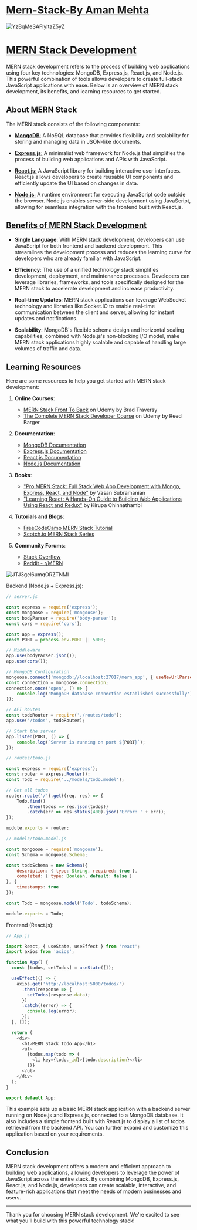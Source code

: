 # [Mern-Stack-By Aman Mehta](https://github.com/AmanMehta199816/Mern-Stack-By-Aman-Mehta-/blob/main/Demo%20Project.md)
![YzBqMeSAFlyltaZ5yZ](https://github.com/AmanMehta199816/Mern-Stack-By-Aman-Mehta-/assets/96304523/3bd2d6fe-ac98-435b-a549-9d9e4f2d03a8)

# [MERN Stack Development](https://github.com/AmanMehta199816/Mern-Stack-By-Aman-Mehta-/blob/main/Demo%20Project.md)

MERN stack development refers to the process of building web applications using four key technologies: MongoDB, Express.js, React.js, and Node.js. This powerful combination of tools allows developers to create full-stack JavaScript applications with ease. Below is an overview of MERN stack development, its benefits, and learning resources to get started.

## About MERN Stack

The MERN stack consists of the following components:

- [**MongoDB**:](https://www.mongodb.com/) A NoSQL database that provides flexibility and scalability for storing and managing data in JSON-like documents.
  
- [**Express.js**:](https://expressjs.com/) A minimalist web framework for Node.js that simplifies the process of building web applications and APIs with JavaScript.

- [**React.js**:](https://react.dev/) A JavaScript library for building interactive user interfaces. React.js allows developers to create reusable UI components and efficiently update the UI based on changes in data.

- [**Node.js**:](https://nodejs.org/en) A runtime environment for executing JavaScript code outside the browser. Node.js enables server-side development using JavaScript, allowing for seamless integration with the frontend built with React.js.

## [Benefits of MERN Stack Development](https://www.skillvertex.com/blog/mern-stack-advantages-and-disadvantages/)

- **Single Language**: With MERN stack development, developers can use JavaScript for both frontend and backend development. This streamlines the development process and reduces the learning curve for developers who are already familiar with JavaScript.

- **Efficiency**: The use of a unified technology stack simplifies development, deployment, and maintenance processes. Developers can leverage libraries, frameworks, and tools specifically designed for the MERN stack to accelerate development and increase productivity.

- **Real-time Updates**: MERN stack applications can leverage WebSocket technology and libraries like Socket.IO to enable real-time communication between the client and server, allowing for instant updates and notifications.

- **Scalability**: MongoDB's flexible schema design and horizontal scaling capabilities, combined with Node.js's non-blocking I/O model, make MERN stack applications highly scalable and capable of handling large volumes of traffic and data.

## Learning Resources

Here are some resources to help you get started with MERN stack development:

1. **Online Courses**:
   - [MERN Stack Front To Back](https://www.udemy.com/course/mern-stack-front-to-back/) on Udemy by Brad Traversy
   - [The Complete MERN Stack Developer Course](https://www.udemy.com/course/react-nodejs-express-mongodb-the-mern-fullstack-guide/) on Udemy by Reed Barger

2. **Documentation**:
   - [MongoDB Documentation](https://docs.mongodb.com/)
   - [Express.js Documentation](https://expressjs.com/)
   - [React.js Documentation](https://reactjs.org/docs/getting-started.html)
   - [Node.js Documentation](https://nodejs.org/en/docs/)

3. **Books**:
   - ["Pro MERN Stack: Full Stack Web App Development with Mongo, Express, React, and Node"](https://www.apress.com/gp/book/9781484243909) by Vasan Subramanian
   - ["Learning React: A Hands-On Guide to Building Web Applications Using React and Redux"](https://www.oreilly.com/library/view/learning-react-a/9780134843627/) by Kirupa Chinnathambi

4. **Tutorials and Blogs**:
   - [FreeCodeCamp MERN Stack Tutorial](https://www.freecodecamp.org/news/create-a-mern-stack-app/)
   - [Scotch.io MERN Stack Series](https://scotch.io/tutorials/build-a-realtime-app-with-react-hooks-and-graphql)

5. **Community Forums**:
   - [Stack Overflow](https://stackoverflow.com/questions/tagged/mern-stack)
   - [Reddit - r/MERN](https://www.reddit.com/r/mern/)

 ![JTJ3gel6umqORZTNMI](https://github.com/AmanMehta199816/Mern-Stack-By-Aman-Mehta-/assets/96304523/ffe3bea9-519e-4d42-908e-37180da74652)


Backend (Node.js + Express.js):

```javascript
// server.js

const express = require('express');
const mongoose = require('mongoose');
const bodyParser = require('body-parser');
const cors = require('cors');

const app = express();
const PORT = process.env.PORT || 5000;

// Middleware
app.use(bodyParser.json());
app.use(cors());

// MongoDB Configuration
mongoose.connect('mongodb://localhost:27017/mern_app', { useNewUrlParser: true, useUnifiedTopology: true });
const connection = mongoose.connection;
connection.once('open', () => {
    console.log('MongoDB database connection established successfully');
});

// API Routes
const todoRouter = require('./routes/todo');
app.use('/todos', todoRouter);

// Start the server
app.listen(PORT, () => {
    console.log(`Server is running on port ${PORT}`);
});
```

```javascript
// routes/todo.js

const express = require('express');
const router = express.Router();
const Todo = require('../models/todo.model');

// Get all todos
router.route('/').get((req, res) => {
    Todo.find()
        .then(todos => res.json(todos))
        .catch(err => res.status(400).json('Error: ' + err));
});

module.exports = router;
```

```javascript
// models/todo.model.js

const mongoose = require('mongoose');
const Schema = mongoose.Schema;

const todoSchema = new Schema({
    description: { type: String, required: true },
    completed: { type: Boolean, default: false }
}, {
    timestamps: true
});

const Todo = mongoose.model('Todo', todoSchema);

module.exports = Todo;
```

Frontend (React.js):

```javascript
// App.js

import React, { useState, useEffect } from 'react';
import axios from 'axios';

function App() {
  const [todos, setTodos] = useState([]);

  useEffect(() => {
    axios.get('http://localhost:5000/todos/')
      .then(response => {
        setTodos(response.data);
      })
      .catch((error) => {
        console.log(error);
      });
  }, []);

  return (
    <div>
      <h1>MERN Stack Todo App</h1>
      <ul>
        {todos.map(todo => (
          <li key={todo._id}>{todo.description}</li>
        ))}
      </ul>
    </div>
  );
}

export default App;
```

This example sets up a basic MERN stack application with a backend server running on Node.js and Express.js, connected to a MongoDB database. It also includes a simple frontend built with React.js to display a list of todos retrieved from the backend API. You can further expand and customize this application based on your requirements.
## Conclusion

MERN stack development offers a modern and efficient approach to building web applications, allowing developers to leverage the power of JavaScript across the entire stack. By combining MongoDB, Express.js, React.js, and Node.js, developers can create scalable, interactive, and feature-rich applications that meet the needs of modern businesses and users.

---

Thank you for choosing MERN stack development. We're excited to see what you'll build with this powerful technology stack!
